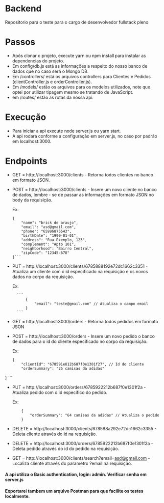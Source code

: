 # Backend 
Repositorio para o teste para o cargo de desenvolvedor fullstack pleno

# Passos

* Após clonar o projeto, execute yarn ou npm install para instalar as dependencias do projeto.
* Em config/db.js está as informações a respeito do nosso banco de dados que no caso será o Mongo DB.
* Em /controllers/ está os arquivos controllers para Clientes e Pedidos (clientController.js e orderController.js).
* Em /models/ estão os arquivos para os modelos utilizados, note que optei por utilizar tipagem mesmo se tratando de JavaScript.
* em /routes/ estão as rotas da nossa api.

# Execução

* Para iniciar a api execute node server.js ou yarn start.
* A api rodará conforme a configuração em server.js, no caso por padrão em localhost:3000.

# Endpoints

* GET = http://localhost:3000/clients - Retorna todos clientes no banco em formato JSON.

* POST = http://localhost:3000/clients - Insere um novo cliente no banco de dados, lembre - se de passar as informações em formato JSON no body da requisição.

    Ex: 
    ```
    {
        "name": "brick de araujo",
        "email": "asd@gmail.com",
        "phone": "65996875543",
        "birthDate": "1990-01-01",
        "address": "Rua Exemplo, 123",
        "complement": "Apto 101",
        "neighborhood": "Bairro Central",
        "zipCode": "12345-678"
    }```

* PUT = http://localhost:3000/clients/6785888192e72dc1662c3351 - Atualiza um cliente com o id especificado na requisição e os novos dados no corpo da requisição.

    Ex:

        ```
            {
                "email": "teste@gmail.com" // Atualiza o campo email
            }
        ```

* GET = http://localhost:3000/orders - Retorna todos pedidos em formato JSON

* POST = http://localhost:3000/orders - Insere um novo pedido o banco de dados para o id do cliente especificado no corpo da requisição.

    Ex:
    ```
    {
        "clientId": "678591e812b687f0e1301f27", // Id do cliente
        "orderSummary": "25 camisas da adidas"
}
    ```

* PUT = http://localhost:3000/orders/6785922212b687f0e1301f2a - Atualiza pedido com o id especifico do pedido.

    Ex:
    ```
        {
            "orderSummary": "64 camisas da adidas" // Atualiza o pedido
        }
    ```

* DELETE = http://localhost:3000/clients/678588a292e72dc1662c3355 - Deleta cliente através do id na requisição.

* DELETE = http://localhost:3000/orders/6785922212b687f0e1301f2a - Deleta pedido através do id do pedido na requisição.

* GET = http://localhost:3000/clients/search?email=asd@gmail.com - Localiza cliente através do parametro ?email na requisição.

#### A api utiliza o Basic authentication, login: admin. Verificar senha em server.js

#### Exportarei tambem um arquivo Postman para que facilite os testes localmente.